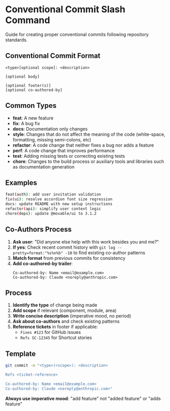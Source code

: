 # Conventional Commit Slash Command

Guide for creating proper conventional commits following repository standards.

## Conventional Commit Format
```
<type>[optional scope]: <description>

[optional body]

[optional footer(s)]
[optional co-authored-by]
```

## Common Types
- **feat**: A new feature
- **fix**: A bug fix
- **docs**: Documentation only changes
- **style**: Changes that do not affect the meaning of the code (white-space, formatting, missing semi-colons, etc)
- **refactor**: A code change that neither fixes a bug nor adds a feature
- **perf**: A code change that improves performance
- **test**: Adding missing tests or correcting existing tests
- **chore**: Changes to the build process or auxiliary tools and libraries such as documentation generation

## Examples
```bash
feat(auth): add user invitation validation
fix(ui): resolve accordion font size regression
docs: update README with new setup instructions
refactor(api): simplify user context logic
chore(deps): update @movable/ui to 3.1.2
```

## Co-Authors Process
1. **Ask user**: "Did anyone else help with this work besides you and me?"
2. **If yes**: Check recent commit history with `git log --pretty=format:"%s%n%b" -10` to find existing co-author patterns
3. **Match format** from previous commits for consistency
4. **Add co-authored-by trailer**:
   ```
   Co-authored-by: Name <email@example.com>
   Co-authored-by: Claude <noreply@anthropic.com>
   ```

## Process
1. **Identify the type** of change being made
2. **Add scope** if relevant (component, module, area)
3. **Write concise description** (imperative mood, no period)
4. **Ask about co-authors** and check existing patterns
5. **Reference tickets** in footer if applicable:
   - `Fixes #123` for GitHub issues
   - `Refs SC-12345` for Shortcut stories

## Template
```bash
git commit -m "<type>(<scope>): <description>

Refs <ticket-reference>

Co-authored-by: Name <email@example.com>
Co-authored-by: Claude <noreply@anthropic.com>"
```

**Always use imperative mood**: "add feature" not "added feature" or "adds feature"
